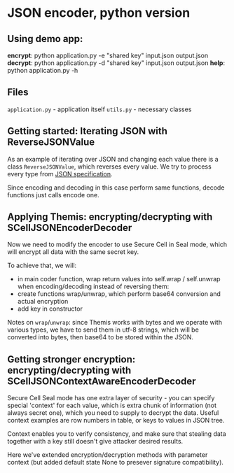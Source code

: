 # JSON encoder, python version

## Using demo app: 

**encrypt**: python application.py -e "shared key" input.json output.json
**decrypt**: python application.py -d "shared key" input.json output.json
**help**: python application.py -h

## Files

`application.py` - application itself
`utils.py` - necessary classes

## Getting started: Iterating JSON with ReverseJSONValue

As an example of iterating over JSON and changing each value there is a class `ReverseJSONValue`, which reverses every value. We try to process every type from [JSON specification](http://json.org/).

Since encoding and decoding in this case perform same functions, decode functions just calls encode one. 

## Applying Themis: encrypting/decrypting with SCellJSONEncoderDecoder

Now we need to modify the encoder to use Secure Cell in Seal mode, which will encrypt all data with the same secret key.

To achieve that, we will:

- in main coder function, wrap return values into self.wrap / self.unwrap when encoding/decoding instead of reversing them:
- create functions wrap/unwrap, which perform base64 conversion and actual encryption
- add key in constructor

Notes on `wrap`/`unwrap`: since Themis works with bytes and we operate with various types, we have to send them in utf-8 strings, which will be converted into bytes, then base64 to be stored within the JSON.

## Getting stronger encryption: encrypting/decrypting with SCellJSONContextAwareEncoderDecoder

Secure Cell Seal mode has one extra layer of security - you can specify special 'context' for each value, which is extra chunk of information (not always secret one), which you need to supply to decrypt the data. Useful context examples are row numbers in table, or keys to values in JSON tree.

Context enables you to verify consistency, and make sure that stealing data together with a key still doesn't give attacker desired results.

Here we've extended encryption/decryption methods with parameter context (but added default state None to presever signature compatibility).




